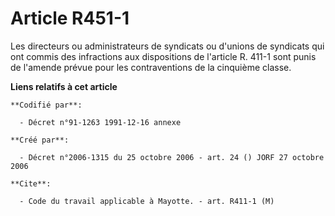 # Article R451-1

Les directeurs ou administrateurs de syndicats ou d'unions de syndicats qui ont commis des infractions aux dispositions de
l'article R. 411-1 sont punis de l'amende prévue pour les contraventions de la cinquième classe.

**Liens relatifs à cet article**

	**Codifié par**:

	  - Décret n°91-1263 1991-12-16 annexe

	**Créé par**:

	  - Décret n°2006-1315 du 25 octobre 2006 - art. 24 () JORF 27 octobre 2006

	**Cite**:

	  - Code du travail applicable à Mayotte. - art. R411-1 (M)
